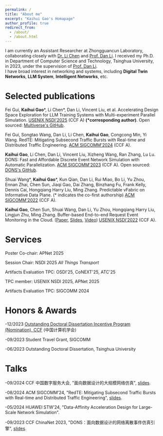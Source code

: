 ```yaml
---
permalink: /
title: "About me"
excerpt: "Kaihui Gao's Homapage"
author_profile: true
redirect_from: 
  - /about/
  - /about.html
---
```

I am currently an Assistant Researcher at Zhongguancun Laboratory, collaborating closely with [Dr. Li Chen](https://drchen.li/) and [Prof. Dan Li](https://nasp.cs.tsinghua.edu.cn/lidan.html).
I received my Ph.D. in Department of Computer Science and Technology, Tsinghua University, in 2023, under the supervision of [Prof. Dan Li](https://nasp.cs.tsinghua.edu.cn/lidan.html).  
I have broad interest in networking and systems, including **Digital Twin Networks**, **LLM System**, **Intelligent Networks**, etc.



Selected publications
======
Fei Gui, **Kaihui Gao**\*, Li Chen\*, Dan Li, Vincent Liu, et al. Accelerating Design Space Exploration for LLM Training Systems with Multi-experiment Parallel Simulation. [USENIX NSDI'2025](https://www.usenix.org/conference/nsdi25/presentation/gui) (CCF A) **(\*corresponding author)**. Open sourced: [Multiverse's GitHub](https://github.com/NASP-THU/multiverse).


Fei Gui, Songtao Wang, Dan Li, Li Chen, **Kaihui Gao**, Congcong Min, Yi Wang. RedTE: Mitigating Subsecond Traffic Bursts with Real-time and Distributed Traffic Engineering. [ACM SIGCOMM'2024](https://conferences.sigcomm.org/sigcomm/2024/) (CCF A).


**Kaihui Gao**, Li Chen, Dan Li, Vincent Liu, Xizheng Wang, Ran Zhang, Lu Lu. DONS: Fast and Affordable Discrete Event Network Simulation with Automatic Parallelization. [ACM SIGCOMM'2023](https://conferences.sigcomm.org/sigcomm/2023/) (CCF A). Open sourced: [DONS's GitHub](https://github.com/dons2023/Data-Oriented-Network-Simulator).


Shuai Wang\*, **Kaihui Gao**\*, Kun Qian, Dan Li, Rui Miao, Bo Li, Yu Zhou, Ennan Zhai, Chen Sun, Jiaqi Gao, Dai Zhang, Binzhang Fu, Frank Kelly, Dennis Cai, Hongqiang Harry Liu, Ming Zhang. Predictable vFabric on Informative Data Plane. (\* indicates the co-first authorship) [ACM SIGCOMM'2022](https://conferences.sigcomm.org/sigcomm/2022/) (CCF A).

**Kaihui Gao**, Chen Sun, Shuai Wang, Dan Li, Yu Zhou, Hongqiang Harry Liu, Lingjun Zhu, Ming Zhang. Buffer-based End-to-end Request Event Monitoring in the Cloud. ([Paper](https://www.usenix.org/system/files/nsdi22-paper-gao_kaihui.pdf), [Slides](https://cloud.tsinghua.edu.cn/f/a6fc57bfe4904b6292e6/), [Video](https://cloud.tsinghua.edu.cn/f/582e36e66b2546f2a2aa/))
[USENIX NSDI'2022](https://www.usenix.org/conference/nsdi22) (CCF A).


Services
======
Poster Co-chair: APNet 2025

Session Chair: NSDI 2025 *All Things Transport*

Artifacts Evaluation TPC: OSDI'25, CoNEXT'25, ATC'25

TPC member: USENIX NSDI 2025, APNet 2025

Artifacts Evaluation TPC: SIGCOMM 2024


Honors & Awards
======
-12/2023 [Outstanding Doctoral Dissertation Incentive Program (Nomination), CCF](https://www.ccf.org.cn/Awards/Awards/2023-12-26/811065.shtml) (中国计算机学会)

-09/2023 Student Travel Grant, SIGCOMM

-06/2023 Outstanding Doctoral Dissertation, Tsinghua University


Talks
======
-09/2024 CCF 中国数字服务大会, "面向数据设计的大规模网络仿真", [slides](https://github.com/PaulGao96/paulgao96.github.io/blob/master/files/%E9%9D%A2%E5%90%91%E6%95%B0%E6%8D%AE%E8%AE%BE%E8%AE%A1%E7%9A%84%E5%A4%A7%E8%A7%84%E6%A8%A1%E7%BD%91%E7%BB%9C%E4%BB%BF%E7%9C%9F%E7%B3%BB%E7%BB%9F-CCF%E6%95%B0%E5%AD%97%E6%9C%8D%E5%8A%A1%E5%A4%A7%E4%BC%9A-%E4%B8%AD%E6%96%87.pdf).

-08/2024 ACM SIGCOMM’24, "RedTE: Mitigating Subsecond Traffic Bursts with Real-time and Distributed Traffic Engineering", [slides](https://github.com/PaulGao96/paulgao96.github.io/blob/master/files/RedTE-Mitigating%20Subsecond%20Traffic%20Bursts%20with%20Real-time%20and%20Distributed%20Traffic%20Engineering.pdf).

-05/2024 HUAWEI STW’24, "Data-Affinity Acceleration Design for Large-Scale Network Simulation".

-09/2023 CCF ChinaNet 2023, "DONS：面向数据设计的网络离散事件仿真引擎", [slides](https://github.com/PaulGao96/paulgao96.github.io/blob/master/files/DONS%E5%AE%A3%E8%AE%B2-CCF%20ChinaNet%20%E6%B8%A9%E5%B7%9E-%E9%AB%98%E5%87%AF%E8%BE%89.pdf).
